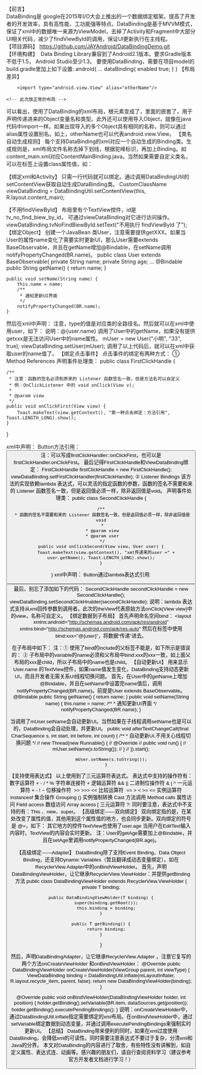 【前言】<br />
DataBinding是 google在2015年I/O大会上推出的一个数据绑定框架。提高了开发者的开发效率，具有高性能、工功能强等特点。DataBinding是基于MVVM模式，保证了xml中的数据唯一来源为ViewModel，去掉了Activity和Fragment中大部分UI相关代码，减少了findViewById的调用，保证UI更新执行在主线程。
<br />【项目源码】
https://github.com/JAYAndroid/DataBindingDemo.git
<br />【环境构建】
 Data Binding Library兼容到了Android2.1版本。要求Gradle版本不低于1.5， Android Studio至少1.3。
要使用DataBinding，需要在项目model的 build.gradle里加上如下设置:
   android{
   ...
	dataBinding{
    	enabled true;
	}
}
【布局差异】
<?xml version="1.0" encoding="utf-8"?>
<layout xmlns:android="http://schemas.android.com/apk/res/android">
<data>
    <variable
        name=””
        Type=””/>

        <import type="android.view.View" alias="otherName"/>
</data>

	<!-- 此次放正常的布局 -->
</layout>


可以看出，使用了DataBinding的xml布局，根元素变成了<layout>，里面的<data>嵌套了<variable>，用于声明传递进来的Object变量名和类型。此外还可以使用<import>导入Object，就像在java代码中import一样。如果出现导入的多个Object具有相同的名称，则可以通过alias属性设置别名。如上，otherName也可以代表android.view.View。
【类名自动生成规则】
每个支持DataBinding的xml对应一个自动生成的Binding类。生成规则是，xml布局文件名称去掉下划线，根据驼峰标识，再加上Binding。如content_main.xml对应ContentMainBinding.java。当然如果需要自定义类名，可以在<data>标签上设置class属性值，如：

<!--注意，name和其他布局里面的name不能一样, 用class自定义生成的Binding classes 类名，也可
以使用全路径名来指定生成类存放的位置-->
<data class="CustomClassName">

【绑定xml和Activity】
只需一行代码就可以绑定。通过调用DataBindingUtil的setContentView获取自动生成DataBinding类。
  CustomClassName viewDataBinding = DataBindingUtil.setContentView(this, R.layout.content_main);




【不用findViewById】
布局里有个TextView控件，id是tv_no_find_biew_by_id，
<TextView
    android:id="@+id/tv_no_find_biew_by_id"
    android:layout_width="wrap_content"
    android:layout_height="wrap_content"
    android:textColor="#0f0"
    android:textSize="16sp"
    tools:text="不用 findviewbyid 了" />
可通过viewDataBinding对它进行访问操作。
viewDataBinding.tvNoFindBiewById.setText("不用执行 findViewById 了");
【绑定Object】
创建一个JavaBean 类User，注意需要提供getXXX。如果当User的属性name变化了需要实时更新UI，那么User需要extends BaseObservable，并且在getName增加@Bindable，在setName调用
notifyPropertyChanged(BR.name)。
public class User extends BaseObservable{
    private String name;
    private String age;
    ...
    @Bindable
    public String getName() {
        return name;
    }

    public void setName(String name) {
        this.name = name;
        /**
         * 通知更新UI界面
         */
        notifyPropertyChanged(BR.name);
    }
然后在xml中声明：
<variable
    name="user"
    type="com.example.jay.databindingdemo.User" />
注意，type的值是对应类的全路径名。然后就可以在xml中使用user，如下：
<TextView
    android:id="@+id/tv_name"
    android:layout_width="wrap_content"
    android:layout_height="wrap_content"
    android:layout_toRightOf="@id/tv_tip"
    android:text="@{user.name}"
    android:textSize="18sp" />
说明：@{user.name} 调用了User中的getName，如果没有提供getxxx是无法访问User中的name属性。
mUser = new User("小明", "33", true);
viewDataBinding.setUser(mUser);
调用了以上代码后，就可以在xml中获取user的name值了。
【绑定点击事件】
点击事件的绑定有两种方式：
① Method References
声明事件处理类：
public class FirstClickHandle {

    /**
     * 注意：函数的签名必须和原来的 Listener 函数签名一致，但是方法名可以自定义
     * 例：OnClickListener 中的 void onClick(View v);
     *
     * @param view
     */
    public void onClickFirst(View view) {
        Toast.makeText(view.getContext(), "第一种点击绑定：方法引用", Toast.LENGTH_LONG).show();
    }
}

xml中声明：
<variable
    name="firstClickHandler"
    type="com.example.jay.databindingdemo.FirstClickHandle" />
Button方法引用：
<Button
    android:layout_width="match_parent"
    android:layout_height="wrap_content"
    android:onClick="@{firstClickHandler::onClickFirst}"
    android:text="Method References 绑定点击事件"
    android:textAllCaps="false" />
注：可以写成firstClickHandler::onClickFirst，也可以是firstClickHandler.onClickFirst。
最后记得FirstClickHandle和ViewDataBinding绑定：
FirstClickHandle firstClickHandle = new FirstClickHandle();
viewDataBinding.setFirstClickHandler(firstClickHandle);
② Listener Bindings
该方法的实现依赖lambda 表达式，可以灵活的指定函数的参数，函数的签名不需要和来的 Listener 函数签名一致，但是返回值必须一样，除非返回值是void。
声明事件处理类：
public class SecondClickHandle {

    /**
     * 函数的签名不需要和来的 Listener 函数签名一致，但是返回值必须一样，除非返回值是void
     *
     * @param view
     * @param user
     */
    public void onClickSecond(View view, User user) {
        Toast.makeText(view.getContext(), "xml传递来的user =" + user.getName(), Toast.LENGTH_LONG).show();
    }
}
xml中声明：
<variable
    name="secondClickHnalder"
    type="com.example.jay.databindingdemo.SecondClickHandle" />
Button通过lambda表达式引用:
<Button
    android:layout_width="match_parent"
    android:layout_height="wrap_content"
    android:onClick="@{(theview) -> secondClickHnalder.onClickSecond(theview, user)}"
    android:text="Listener Bindings 绑定点击事件"
    android:textAllCaps="false" />
最后，别忘了添加如下的代码：
 SecondClickHandle secondClickHandle = new SecondClickHandle();
 viewDataBinding.setSecondClickHnalder(secondClickHandle);
说明：lambda 表达式支持从xml回传参数到调用者。此次的theView代表原始方法onClick(View view)中的view，名称可自定义。
【绑定数据到子布局】
首先声明命名空间bind：
<layout xmlns:android="http://schemas.android.com/apk/res/android"
    xmlns:bind="http://schemas.android.com/apk/res-auto"
然后在标签<include>中使用bind:xxx=”@{user}”，将数据“传递”进去。
<!--注意，使用了bind的include标签的父标签，不能是 <merge>。而且child_layout中的变量名必须和 bind:xxx的xxx一致 -->
<include
    layout="@layout/child_layout"
    bind:child="@{user}" />
在子布局中如下：
<layout xmlns:android="http://schemas.android.com/apk/res/android">
    <data>
        <variable
            name="child"
            type="com.example.jay.databindingdemo.User" />
    </data>
注：① 使用了bind的include的父标签不能是<merge>，如下所示是错误的：
<merge>
    <include layout="@layout/name"
        bind:user="@{user}"/>
</merge>
② 子布局中的variable的name必须和父布局中bind:xxx的xxx一致，如上面父布局的xxx是child，所以子布局中的name也是child。
【自动更新UI】
用来显示User.name 的TextView控件，如果name值发生变化，DataBinding支持动态更新UI，而且开发者无需关系UI线程切换问题。
首先，在User中的getName上增加@Bindable，并且在setName中设置完name值后，调用notifyPropertyChanged(BR.name)。前提是User extends BaseObservable。
 @Bindable
 public String getName() {
    return name;
}
 public void setName(String name) {
    this.name = name;
    /**
     * 通知更新UI界面
     */
    notifyPropertyChanged(BR.name);
}



当调用了mUser.setName会自动更新UI。当然如果在子线程调用setName也是可以的，DataBinding会自动处理，并更新UI。
       public void afterTextChangeCall(final CharSequence s, int start, int before, int count) {
            /**
             * 自动更新UI,不用关心线程切换问题
             */
//            new Thread(new Runnable() {
//                @Override
//                public void run() {
//                    mUser.setName(s.toString());
//                }
//            }).start();

            mUser.setName(s.toString());
        }
【支持使用表达式】
<TextView
    android:layout_width="wrap_content"
    android:layout_height="wrap_content"
    android:layout_toRightOf="@id/tv_name"
    android:text="成年人"
    android:textSize="18sp"
    android:visibility="@{user.adult ? View.VISIBLE : View.GONE}" />
以上使用到了三元运算符表达式。
表达式中支持的操作符有：
数字运算符	+ - / * %
字符串连接符	+
逻辑运算符	&& ||
二进制位操作符	& | ^
一元运算符	+ - ! ~
位移操作符	 >> >>> <<
比较运算符	 == > < >= <=
实例运算符	instanceof
集合操作	Grouping ()
实例强制转换	Cast
方法调用	Method calls
属性访问	Field access
数组访问	Array access [
三元运算符	?:
同时要注意，表达式中不支持的有：This 、new、super。
【高级绑定——双向绑定】
双向绑定指的是，在某处改变了属性的值，其他用到这个属性值的地方，也会同步更新。双向绑定的符号是 @=，如下：
<EditText
    android:layout_width="match_parent"
    android:layout_height="wrap_content"
    android:hint="双向绑定"
    android:text="@={user.age}" />
其它地方的控件TextView也使用了user.age
<TextView
    android:hint="双向绑定内容"
    android:text="@{@string/welcome(user.age)}"
    android:layout_width="wrap_content"
    android:layout_height="wrap_content" />
当用户在EditText输入内容时，TextView的内容会实时更新。
注：User的getAge需要加上@Bindable，并且在setAge里调用notifyPropertyChanged(BR.age)。

【高级绑定——Adapter】
DataBinding除了支持Event Binding、Data Object Binding，还支持Dynamic Variables（暂且翻译成动态变量绑定）。如在RecyclerView.Adapter中的onBindViewHolder。
首先，声明DataBindingViewHolder，让它继承RecyclerView.ViewHolder：并提供getBinding方法
public class DataBindingViewHolder<T extends ViewDataBinding> extends RecyclerView.ViewHolder {
    private T binding;

    public DataBindingViewHolder(T binding) {
        super(binding.getRoot());
        this.binding = binding;
    }

    public T getBinding() {
        return binding;
    }
}

然后，声明DataBindingAdapter，让它继承RecyclerView.Adapter
，注意它复写的两个方法onCreateViewHolder
和onBindViewHolder：
@Override
public DataBindingViewHolder onCreateViewHolder(ViewGroup parent, int viewType) {
    ViewDataBinding binding = DataBindingUtil.inflate(mLayoutInflater, R.layout.recycle_item, parent, false);
    return new DataBindingViewHolder(binding);
}

@Override
public void onBindViewHolder(DataBindingViewHolder holder, int position) {
    holder.getBinding().setVariable(BR.item, dataSources.get(position));
    holder.getBinding().executePendingBindings();
}
说明：onCreateViewHolder中，通过DataBindingUtil.inflate指定需要绑定的xml布局。在onBindViewHolder中，通过setVariable绑定数据到动态变量，并通过调用executePendingBindings来强制实时更新UI。
【总结】
DataBinding带来便利的同时，如果在xml过度使用DataBinding，会降低xml的可读性。同时需要注意表达式不要过于复杂，分清xml和Java的分界。
本文对DataBinding的内容进行了取舍，有些特性没有讲解到，如自定义属性、表达式连、动画等。感兴趣的朋友们，请自行查阅资料学习（建议参考官方开发者文档进行学习！）





